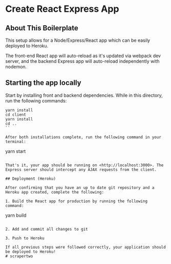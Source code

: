 # Create React Express App

## About This Boilerplate

This setup allows for a Node/Express/React app which can be easily deployed to Heroku.

The front-end React app will auto-reload as it's updated via webpack dev server, and the backend Express app will auto-reload independently with nodemon.

## Starting the app locally

Start by installing front and backend dependencies. While in this directory, run the following commands:

```
yarn install
cd client
yarn install
cd ..
``

After both installations complete, run the following command in your terminal:

```
yarn start
```

That's it, your app should be running on <http://localhost:3000>. The Express server should intercept any AJAX requests from the client.

## Deployment (Heroku)

After confirming that you have an up to date git repository and a Heroku app created, complete the following:

1. Build the React app for production by running the following command:

```
yarn build
```

2. Add and commit all changes to git

3. Push to Heroku

If all previous steps were followed correctly, your application should be deployed to Heroku!
# scrapertwo
